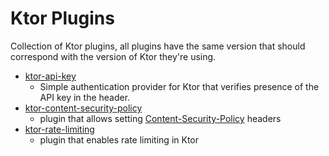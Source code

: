 # Ktor Plugins

Collection of Ktor plugins, all plugins have the same version that should correspond with the version of Ktor they're
using.

* [ktor-api-key](ktor-api-key)
    * Simple authentication provider for Ktor that verifies presence of the API key in the header.
* [ktor-content-security-policy](ktor-content-security-policy)
    * plugin that allows setting [Content-Security-Policy](https://developer.mozilla.org/en-US/docs/Web/HTTP/CSP)
      headers
* [ktor-rate-limiting](ktor-rate-limiting)
    * plugin that enables rate limiting in Ktor